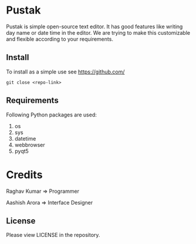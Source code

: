 # Pustak

Pustak is simple open-source text editor. It has good features like writing day name or date time in the editor. We are trying to make this customizable and flexible according to your requirements.

## Install
To install as a simple use see     https://github.com/
```
git close <repo-link>
```

## Requirements
Following Python packages are used:

1. os
2. sys
3. datetime
4. webbrowser
5. pyqt5

# Credits
Raghav Kumar => Programmer

Aashish Arora => Interface Designer



## License
Please view LICENSE in the repository.
